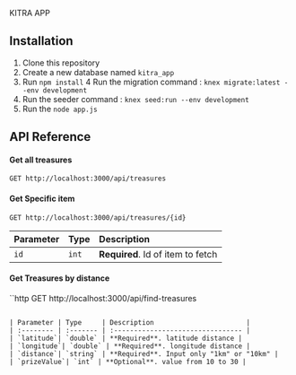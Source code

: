 KITRA APP

## Installation

1. Clone this repository
2. Create a new database named `kitra_app`
3. Run `npm install`
4 Run the migration command : `knex migrate:latest --env development`
5. Run the seeder command : `knex seed:run --env development`
6. Run the `node app.js`


## API Reference

#### Get all treasures

```http
GET http://localhost:3000/api/treasures

```

#### Get Specific item

```http
GET http://localhost:3000/api/treasures/{id}

```

| Parameter | Type     | Description                       |
| :-------- | :------- | :-------------------------------- |
| `id`      | `int` | **Required**. Id of item to fetch |

#### Get Treasures by distance

``http
 GET http://localhost:3000/api/find-treasures

```

| Parameter | Type     | Description                       |
| :-------- | :------- | :-------------------------------- |
| `latitude`| `double` | **Required**. latitude distance |
| `longitude`| `double` | **Required**. longitude distance |
| `distance`| `string` | **Required**. Input only "1km" or "10km" |
| `prizeValue`| `int` | **Optional**. value from 10 to 30 |

```

